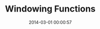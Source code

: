 ---
layout: sqlschool-lesson
category: "advanced"
title:  "Windowing Functions"
date:   2014-03-01 00:00:57
---